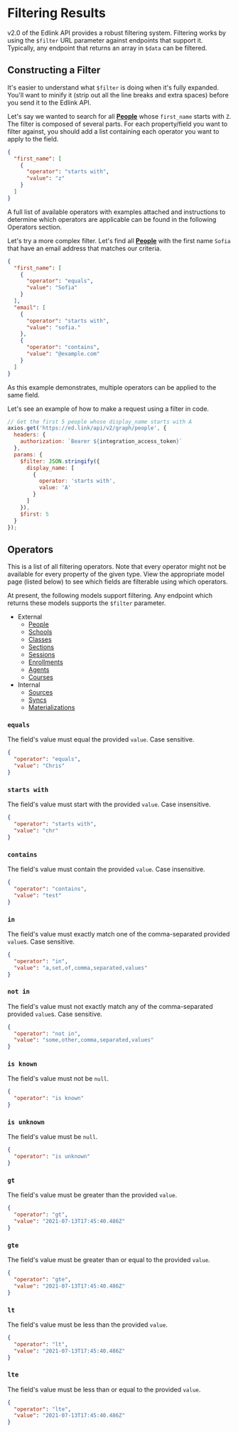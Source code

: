 # Filtering Results

v2.0 of the Edlink API provides a robust filtering system. Filtering works by using the `$filter` URL parameter against endpoints that support it. Typically, any endpoint that returns an array in `$data` can be filtered.

## Constructing a Filter

It's easier to understand what `$filter` is doing when it's fully expanded. You'll want to minify it  (strip out all the
line breaks and extra spaces) before you send it to the Edlink API.

Let's say we wanted to search for all **[People](../../api/v2.0/models/external/person)** whose `first_name` starts
with `Z`. The filter is composed of several parts. For each property/field you want to filter against, you should add a list containing each operator you want to apply to the field. 

```json
{
  "first_name": [
    {
      "operator": "starts with",
      "value": "z"
    }
  ]
}
```

A full list of available operators with examples attached and instructions to determine which operators are applicable can be found in the following Operators section.

Let's try a more complex filter. Let's find all **[People](../../api/v2.0/models/external/person)** with the first
name `Sofia` that have an email address that matches our criteria.

```json
{
  "first_name": [
    {
      "operator": "equals",
      "value": "Sofia"
    }
  ],
  "email": [
    {
      "operator": "starts with",
      "value": "sofia."
    },
    {
      "operator": "contains",
      "value": "@example.com"
    }
  ]
}
```

As this example demonstrates, multiple operators can be applied to the same field.

Let's see an example of how to make a request using a filter in code.

```javascript
// Get the first 5 people whose display_name starts with A
axios.get('https://ed.link/api/v2/graph/people', {
  headers: {
    authorization: `Bearer ${integration_access_token}`
  },
  params: {
    $filter: JSON.stringify({
      display_name: [
        {
          operator: 'starts with',
          value: 'A'
        }
      ]
    }),
    $first: 5
  }
});
```

## Operators

This is a list of all filtering operators. Note that every operator might not be available for every property of the
given type. View the appropriate model page (listed below) to see which fields are filterable using which operators.

At present, the following models support filtering. Any endpoint which returns these models supports the `$filter`
parameter.

* External
    * [People](../../api/v2.0/models/external/person)
    * [Schools](../../api/v2.0/models/external/school)
    * [Classes](../../api/v2.0/models/external/class)
    * [Sections](../../api/v2.0/models/external/section)
    * [Sessions](../../api/v2.0/models/external/session)
    * [Enrollments](../../api/v2.0/models/external/enrollment)
    * [Agents](../../api/v2.0/models/external/agent)
    * [Courses](../../api/v2.0/models/external/course)
* Internal
    * [Sources](../../api/v2.0/models/internal/source)
    * [Syncs](../../api/v2.0/models/internal/sync)
    * [Materializations](../../api/v2.0/models/internal/materialization)

### `equals`

The field's value must equal the provided `value`. Case sensitive.

```json
{
  "operator": "equals",
  "value": "Chris"
}
```

### `starts with`

The field's value must start with the provided `value`. Case insensitive.

```json
{
  "operator": "starts with",
  "value": "chr"
}
```

### `contains`

The field's value must contain the provided `value`. Case insensitive.

```json
{
  "operator": "contains",
  "value": "test"
}
```

### `in`

The field's value must exactly match one of the comma-separated provided `value`s. Case sensitive.

```json
{
  "operator": "in",
  "value": "a,set,of,comma,separated,values"
}
```

### `not in`

The field's value must not exactly match any of the comma-separated provided `value`s. Case sensitive.

```json
{
  "operator": "not in",
  "value": "some,other,comma,separated,values"
}
```

### `is known`

The field's value must not be `null`.

```json
{
  "operator": "is known"
}
```

### `is unknown`

The field's value must be `null`.

```json
{
  "operator": "is unknown"
}
```

### `gt`

The field's value must be greater than the provided `value`.

```json
{
  "operator": "gt",
  "value": "2021-07-13T17:45:40.486Z"
}
```

### `gte`

The field's value must be greater than or equal to the provided `value`.

```json
{
  "operator": "gte",
  "value": "2021-07-13T17:45:40.486Z"
}
```

### `lt`

The field's value must be less than the provided `value`.

```json
{
  "operator": "lt",
  "value": "2021-07-13T17:45:40.486Z"
}
```

### `lte`

The field's value must be less than or equal to the provided `value`.

```json
{
  "operator": "lte",
  "value": "2021-07-13T17:45:40.486Z"
}
```
